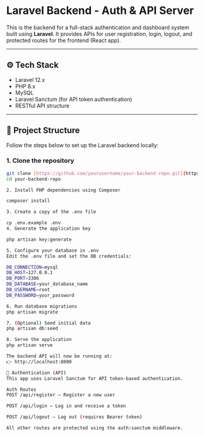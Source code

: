 # Laravel Backend - Auth & API Server

This is the backend for a full-stack authentication and dashboard system built using **Laravel**. It provides APIs for user registration, login, logout, and protected routes for the frontend (React app).

---

## ⚙️ Tech Stack

- Laravel 12.x
- PHP 8.x
- MySQL
- Laravel Sanctum (for API token authentication)
- RESTful API structure

---

## 📂 Project Structure


Follow the steps below to set up the Laravel backend locally:

### 1. Clone the repository

```bash
git clone [https://github.com/yourusername/your-backend-repo.git](https://github.com/Nishith08/ward_wizard_taskmanagement-backend)
cd your-backend-repo

2. Install PHP dependencies using Composer

composer install

3. Create a copy of the .env file

cp .env.example .env
4. Generate the application key

php artisan key:generate

5. Configure your database in .env
Edit the .env file and set the DB credentials:

DB_CONNECTION=mysql
DB_HOST=127.0.0.1
DB_PORT=3306
DB_DATABASE=your_database_name
DB_USERNAME=root
DB_PASSWORD=your_password

6. Run database migrations
php artisan migrate

7. (Optional) Seed initial data
php artisan db:seed

8. Serve the application
php artisan serve

The backend API will now be running at:
👉 http://localhost:8000

🔐 Authentication (API)
This app uses Laravel Sanctum for API token-based authentication.

Auth Routes
POST /api/register – Register a new user

POST /api/login – Log in and receive a token

POST /api/logout – Log out (requires Bearer token)

All other routes are protected using the auth:sanctum middleware.
